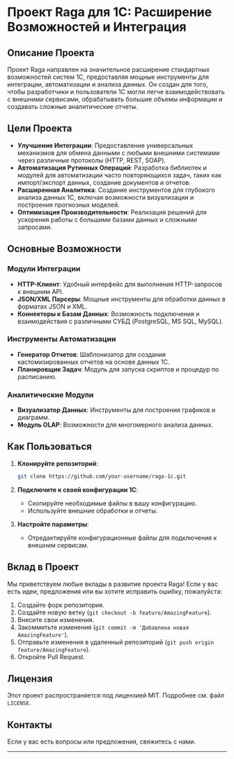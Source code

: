 # Проект Raga для 1С: Расширение Возможностей и Интеграция
 
## Описание Проекта

Проект Raga направлен на значительное расширение стандартных возможностей систем 1С, предоставляя мощные инструменты для интеграции, автоматизации и анализа данных. Он создан для того, чтобы разработчики и пользователи 1С могли легче взаимодействовать с внешними сервисами, обрабатывать большие объемы информации и создавать сложные аналитические отчеты.

  
## Цели Проекта





*   **Улучшение Интеграции**: Предоставление универсальных механизмов для обмена данными с любыми внешними системами через различные протоколы (HTTP, REST, SOAP).
*   **Автоматизация Рутинных Операций**: Разработка библиотек и модулей для автоматизации часто повторяющихся задач, таких как импорт/экспорт данных, создание документов и отчетов.
*   **Расширенная Аналитика**: Создание инструментов для глубокого анализа данных 1С, включая возможности визуализации и построения прогнозных моделей.
*   **Оптимизация Производительности**: Реализация решений для ускорения работы с большими базами данных и сложными запросами.

## Основные Возможности

### Модули Интеграции

*   **HTTP-Клиент**: Удобный интерфейс для выполнения HTTP-запросов к внешним API.
*   **JSON/XML Парсеры**: Мощные инструменты для обработки данных в форматах JSON и XML.
*   **Коннекторы к Базам Данных**: Возможность подключения и взаимодействия с различными СУБД (PostgreSQL, MS SQL, MySQL).

### Инструменты Автоматизации

*   **Генератор Отчетов**: Шаблонизатор для создания кастомизированных отчетов на основе данных 1С.
*   **Планировщик Задач**: Модуль для запуска скриптов и процедур по расписанию.

### Аналитические Модули

*   **Визуализатор Данных**: Инструменты для построения графиков и диаграмм.
*   **Модуль OLAP**: Возможности для многомерного анализа данных.

## Как Пользоваться

1.  **Клонируйте репозиторий**:
    ```bash
    git clone https://github.com/your-username/raga-1c.git
    ```

2.  **Подключите к своей конфигурации 1С**:
    *   Скопируйте необходимые файлы в вашу конфигурацию.
    *   Используйте внешние обработки и отчеты.

3.  **Настройте параметры**:
    *   Отредактируйте конфигурационные файлы для подключения к внешним сервисам.

## Вклад в Проект

Мы приветствуем любые вклады в развитие проекта Raga! Если у вас есть идеи, предложения или вы хотите исправить ошибку, пожалуйста:

1.  Создайте форк репозитория.
2.  Создайте новую ветку (`git checkout -b feature/AmazingFeature`).
3.  Внесите свои изменения.
4.  Закоммитьте изменения (`git commit -m 'Добавлена новая AmazingFeature'`).
5.  Отправьте изменения в удаленный репозиторий (`git push origin feature/AmazingFeature`).
6.  Откройте Pull Request.

## Лицензия

Этот проект распространяется под лицензией MIT. Подробнее см. файл `LICENSE`.

## Контакты

Если у вас есть вопросы или предложения, свяжитесь с нами.

---

